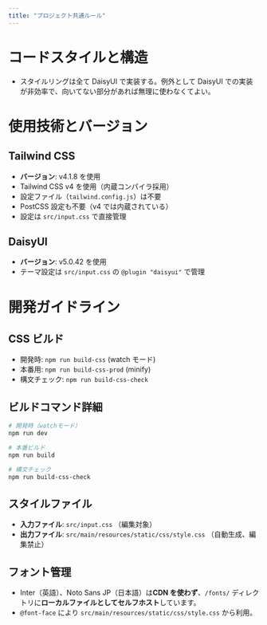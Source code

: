 ```yaml
---
title: "プロジェクト共通ルール"
---
```


# コードスタイルと構造

- スタイルリングは全て DaisyUI で実装する。例外として DaisyUI での実装が非効率で、向いてない部分があれば無理に使わなくてよい。

# 使用技術とバージョン

## Tailwind CSS

- **バージョン**: v4.1.8 を使用
- Tailwind CSS v4 を使用（内蔵コンパイラ採用）
- 設定ファイル（`tailwind.config.js`）は不要
- PostCSS 設定も不要（v4 では内蔵されている）
- 設定は `src/input.css` で直接管理

## DaisyUI

- **バージョン**: v5.0.42 を使用
- テーマ設定は `src/input.css` の `@plugin "daisyui"` で管理

# 開発ガイドライン

## CSS ビルド

- 開発時: `npm run build-css` (watch モード)
- 本番用: `npm run build-css-prod` (minify)
- 構文チェック: `npm run build-css-check`

## ビルドコマンド詳細

```bash
# 開発時（watchモード）
npm run dev

# 本番ビルド
npm run build

# 構文チェック
npm run build-css-check
```

## スタイルファイル

- **入力ファイル**: `src/input.css` （編集対象）
- **出力ファイル**: `src/main/resources/static/css/style.css` （自動生成、編集禁止）

## フォント管理

- Inter（英語）、Noto Sans JP（日本語）は**CDN を使わず**、`/fonts/` ディレクトリに**ローカルファイルとしてセルフホスト**しています。
- `@font-face` により `src/main/resources/static/css/style.css` から利用。
